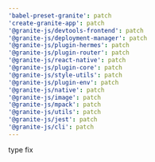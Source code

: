 ```yaml
---
'babel-preset-granite': patch
'create-granite-app': patch
'@granite-js/devtools-frontend': patch
'@granite-js/deployment-manager': patch
'@granite-js/plugin-hermes': patch
'@granite-js/plugin-router': patch
'@granite-js/react-native': patch
'@granite-js/plugin-core': patch
'@granite-js/style-utils': patch
'@granite-js/plugin-env': patch
'@granite-js/native': patch
'@granite-js/image': patch
'@granite-js/mpack': patch
'@granite-js/utils': patch
'@granite-js/jest': patch
'@granite-js/cli': patch
---
```


type fix

